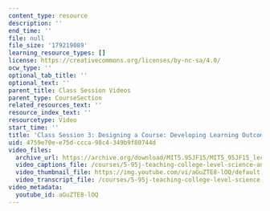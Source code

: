 ```yaml
---
content_type: resource
description: ''
end_time: ''
file: null
file_size: '179219089'
learning_resource_types: []
license: https://creativecommons.org/licenses/by-nc-sa/4.0/
ocw_type: ''
optional_tab_title: ''
optional_text: ''
parent_title: Class Session Videos
parent_type: CourseSection
related_resources_text: ''
resource_index_text: ''
resourcetype: Video
start_time: ''
title: 'Class Session 3: Designing a Course: Developing Learning Outcomes'
uid: 4759e70e-e75d-ccca-98c4-349b9f80744d
video_files:
  archive_url: https://archive.org/download/MIT5.95JF15/MIT5_95JF15_lec03_300k.mp4
  video_captions_file: /courses/5-95j-teaching-college-level-science-and-engineering-fall-2015/e241f1b280915fe98a55faa65dcfac10_aGuZTE8-lOQ.vtt
  video_thumbnail_file: https://img.youtube.com/vi/aGuZTE8-lOQ/default.jpg
  video_transcript_file: /courses/5-95j-teaching-college-level-science-and-engineering-fall-2015/ddef5da7fe394f62090e55d25fb7e19b_aGuZTE8-lOQ.pdf
video_metadata:
  youtube_id: aGuZTE8-lOQ
---
```

